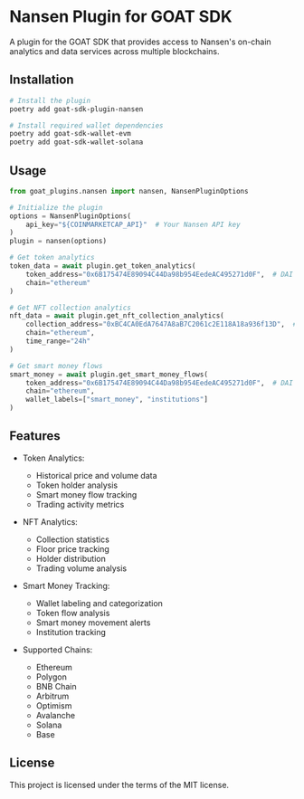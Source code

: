 # Nansen Plugin for GOAT SDK

A plugin for the GOAT SDK that provides access to Nansen's on-chain analytics and data services across multiple blockchains.

## Installation

```bash
# Install the plugin
poetry add goat-sdk-plugin-nansen

# Install required wallet dependencies
poetry add goat-sdk-wallet-evm
poetry add goat-sdk-wallet-solana
```

## Usage

```python
from goat_plugins.nansen import nansen, NansenPluginOptions

# Initialize the plugin
options = NansenPluginOptions(
    api_key="${COINMARKETCAP_API}"  # Your Nansen API key
)
plugin = nansen(options)

# Get token analytics
token_data = await plugin.get_token_analytics(
    token_address="0x6B175474E89094C44Da98b954EedeAC495271d0F",  # DAI
    chain="ethereum"
)

# Get NFT collection analytics
nft_data = await plugin.get_nft_collection_analytics(
    collection_address="0xBC4CA0EdA7647A8aB7C2061c2E118A18a936f13D",  # BAYC
    chain="ethereum",
    time_range="24h"
)

# Get smart money flows
smart_money = await plugin.get_smart_money_flows(
    token_address="0x6B175474E89094C44Da98b954EedeAC495271d0F",  # DAI
    chain="ethereum",
    wallet_labels=["smart_money", "institutions"]
)
```

## Features

- Token Analytics:
  - Historical price and volume data
  - Token holder analysis
  - Smart money flow tracking
  - Trading activity metrics
  
- NFT Analytics:
  - Collection statistics
  - Floor price tracking
  - Holder distribution
  - Trading volume analysis
  
- Smart Money Tracking:
  - Wallet labeling and categorization
  - Token flow analysis
  - Smart money movement alerts
  - Institution tracking
  
- Supported Chains:
  - Ethereum
  - Polygon
  - BNB Chain
  - Arbitrum
  - Optimism
  - Avalanche
  - Solana
  - Base

## License

This project is licensed under the terms of the MIT license.
